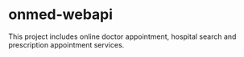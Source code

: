 # onmed-webapi
 This project includes online doctor appointment, hospital search and prescription appointment services.
